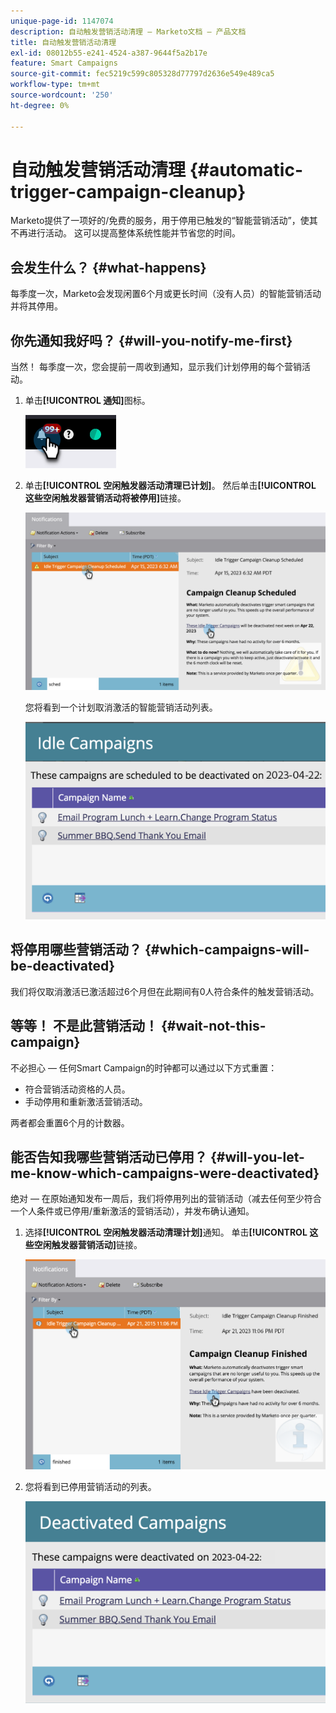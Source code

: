 ```yaml
---
unique-page-id: 1147074
description: 自动触发营销活动清理 — Marketo文档 — 产品文档
title: 自动触发营销活动清理
exl-id: 08012b55-e241-4524-a387-9644f5a2b17e
feature: Smart Campaigns
source-git-commit: fec5219c599c805328d77797d2636e549e489ca5
workflow-type: tm+mt
source-wordcount: '250'
ht-degree: 0%

---
```


# 自动触发营销活动清理 {#automatic-trigger-campaign-cleanup}

Marketo提供了一项好的/免费的服务，用于停用已触发的“智能营销活动”，使其不再进行活动。 这可以提高整体系统性能并节省您的时间。

## 会发生什么？ {#what-happens}

每季度一次，Marketo会发现闲置6个月或更长时间（没有人员）的智能营销活动并将其停用。

## 你先通知我好吗？ {#will-you-notify-me-first}

当然！ 每季度一次，您会提前一周收到通知，显示我们计划停用的每个营销活动。

1. 单击&#x200B;**[!UICONTROL 通知]**&#x200B;图标。

   ![](assets/automatic-trigger-campaign-cleanup-1.png)

1. 单击&#x200B;**[!UICONTROL 空闲触发器活动清理已计划]**。 然后单击&#x200B;**[!UICONTROL 这些空闲触发器营销活动将被停用]**&#x200B;链接。

   ![](assets/automatic-trigger-campaign-cleanup-2.png)

   您将看到一个计划取消激活的智能营销活动列表。

   ![](assets/automatic-trigger-campaign-cleanup-3.png)

## 将停用哪些营销活动？ {#which-campaigns-will-be-deactivated}

我们将仅取消激活已激活超过6个月但在此期间有0人符合条件的触发营销活动。

## 等等！ 不是此营销活动！ {#wait-not-this-campaign}

不必担心 — 任何Smart Campaign的时钟都可以通过以下方式重置：

* 符合营销活动资格的人员。
* 手动停用和重新激活营销活动。

两者都会重置6个月的计数器。

## 能否告知我哪些营销活动已停用？ {#will-you-let-me-know-which-campaigns-were-deactivated}

绝对 — 在原始通知发布一周后，我们将停用列出的营销活动（减去任何至少符合一个人条件或已停用/重新激活的营销活动），并发布确认通知。

1. 选择&#x200B;**[!UICONTROL 空闲触发器活动清理计划]**&#x200B;通知。 单击&#x200B;**[!UICONTROL 这些空闲触发器营销活动]**&#x200B;链接。

   ![](assets/automatic-trigger-campaign-cleanup-4.png)

1. 您将看到已停用营销活动的列表。

   ![](assets/automatic-trigger-campaign-cleanup-5.png)

